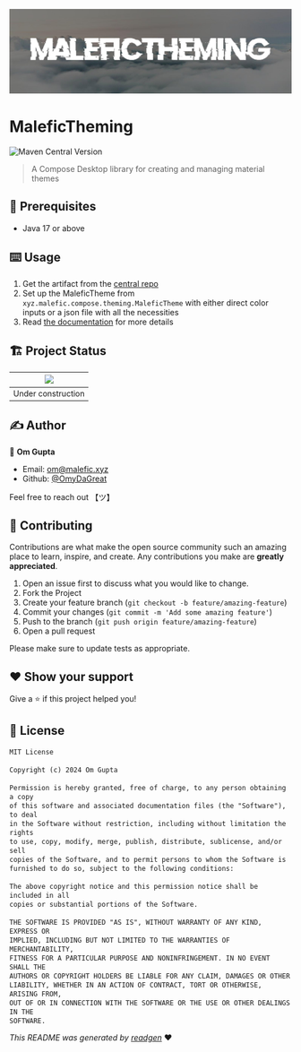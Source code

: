 ![](cover.jpeg)

# MaleficTheming

![Maven Central Version](https://img.shields.io/maven-central/v/xyz.malefic.compose/theming)

> A Compose Desktop library for creating and managing material themes

## 🦿 Prerequisites

- Java 17 or above

## ⌨️ Usage

1. Get the artifact from the [central repo](https://central.sonatype.com/artifact/xyz.malefic.compose/theming)
2. Set up the MaleficTheme from `xyz.malefic.compose.theming.MaleficTheme` with either direct color inputs or a json file with all the necessities
3. Read [the documentation]() for more details

## 🏗 Project Status

| ![](https://i.giphy.com/media/7Sk1DclBgQoVyGCSPx/giphy.gif) |
|:-----------------------------------------------------------:|
|                     Under construction                      |

## ✍️ Author

👤 **Om Gupta**

* Email: om@malefic.xyz
* Github: [@OmyDaGreat](https://github.com/OmyDaGreat)

Feel free to reach out 【ツ】

## 🤝 Contributing

Contributions are what make the open source community such an amazing place to learn, inspire, and create. Any
contributions you make are **greatly appreciated**.

1. Open an issue first to discuss what you would like to change.
2. Fork the Project
3. Create your feature branch (`git checkout -b feature/amazing-feature`)
4. Commit your changes (`git commit -m 'Add some amazing feature'`)
5. Push to the branch (`git push origin feature/amazing-feature`)
6. Open a pull request

Please make sure to update tests as appropriate.

## ❤ Show your support

Give a ⭐️ if this project helped you!

## 📝 License

```
MIT License

Copyright (c) 2024 Om Gupta

Permission is hereby granted, free of charge, to any person obtaining a copy
of this software and associated documentation files (the "Software"), to deal
in the Software without restriction, including without limitation the rights
to use, copy, modify, merge, publish, distribute, sublicense, and/or sell
copies of the Software, and to permit persons to whom the Software is
furnished to do so, subject to the following conditions:

The above copyright notice and this permission notice shall be included in all
copies or substantial portions of the Software.

THE SOFTWARE IS PROVIDED "AS IS", WITHOUT WARRANTY OF ANY KIND, EXPRESS OR
IMPLIED, INCLUDING BUT NOT LIMITED TO THE WARRANTIES OF MERCHANTABILITY,
FITNESS FOR A PARTICULAR PURPOSE AND NONINFRINGEMENT. IN NO EVENT SHALL THE
AUTHORS OR COPYRIGHT HOLDERS BE LIABLE FOR ANY CLAIM, DAMAGES OR OTHER
LIABILITY, WHETHER IN AN ACTION OF CONTRACT, TORT OR OTHERWISE, ARISING FROM,
OUT OF OR IN CONNECTION WITH THE SOFTWARE OR THE USE OR OTHER DEALINGS IN THE
SOFTWARE.
```

_This README was generated by [readgen](https://github.com/theapache64/readgen)_ ❤